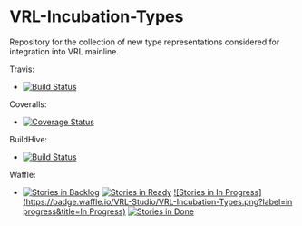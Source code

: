 # VRL-Incubation-Types
Repository for the collection of new type representations considered for integration into VRL mainline.

Travis:
* [![Build Status](https://travis-ci.org/VRL-Studio/VRL-Incubation-Types.svg?branch=master)](https://travis-ci.org/VRL-Studio/VRL-Incubation-Types)

Coveralls:
* [![Coverage Status](https://coveralls.io/repos/VRL-Studio/VRL-Incubation-Types/badge.svg?branch=master)](https://coveralls.io/r/VRL-Studio/VRL-Incubation-Types?branch=master)

BuildHive:
* [![Build Status](https://buildhive.cloudbees.com/job/VRL-Studio/job/VRL-Incubation-Types/badge/icon)](https://buildhive.cloudbees.com/job/VRL-Studio/job/VRL-Incubabtion-Types)

Waffle:
* [![Stories in Backlog](https://badge.waffle.io/VRL-Studio/VRL-Incubation-Types.png?label=backlog&title=Backlog)](http://waffle.io/VRL-Studio/VRL-Incubation-Types)
[![Stories in Ready](https://badge.waffle.io/VRL-Studio/VRL-Incubation-Types.png?label=ready&title=Ready)](http://waffle.io/VRL-Studio/VRL-Incubation-Types)
[![Stories in In Progress](https://badge.waffle.io/VRL-Studio/VRL-Incubation-Types.png?label=in progress&title=In Progress)](http://waffle.io/VRL-Studio/VRL-Incubation-Types)
[![Stories in Done](https://badge.waffle.io/VRL-Studio/VRL-Incubation-Types.png?label=done&title=Done)](http://waffle.io/VRL-Studio/VRL-Incubation-Types)
